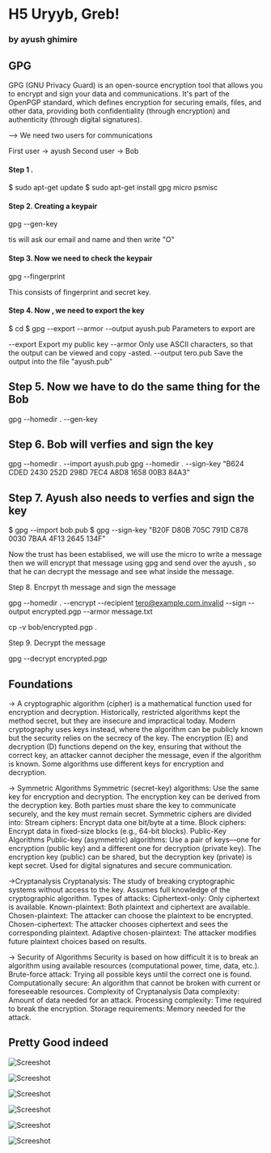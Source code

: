 # H5 Uryyb, Greb!
### by ayush ghimire

## GPG 
GPG (GNU Privacy Guard) is an open-source encryption tool that allows you to encrypt and sign your data and communications. It's part of the OpenPGP standard, which defines encryption for securing emails, files, and other data, providing both confidentiality (through encryption) and authenticity (through digital signatures).

--> We need two users for communications 

First user -> ayush 
Second user -> Bob

#### Step 1 . 


$ sudo apt-get update
$ sudo apt-get install gpg micro psmisc

#### Step 2.  Creating a keypair

gpg --gen-key

tis will ask our email and name and then write "O"

#### Step 3. Now we need to check the keypair

gpg --fingerprint

This consists of fingerprint and secret key.

#### Step 4. Now , we need to export the key 

$ cd
$ gpg --export --armor --output ayush.pub
Parameters to export are

--export Export my public key
--armor Only use ASCII characters, so that the output can be viewed and copy -asted.
--output tero.pub Save the output into the file "ayush.pub"


## Step 5. Now we have to do the same thing for the Bob


gpg --homedir . --gen-key


## Step 6. Bob will verfies and sign the key 

gpg --homedir . --import ayush.pub
gpg --homedir . --sign-key "B624 CDED 2430 252D 298D  7EC4 A8D8 1658 00B3 84A3"


## Step 7. Ayush also needs to verfies and sign the key

$ gpg --import bob.pub
$ gpg --sign-key "B20F D80B 705C 791D C878  0030 7BAA 4F13 2645 134F"

Now the trust has been establised, we will use the micro to write a message then we will encrypt that message using gpg and send over the ayush , so that he can decrypt the message and see what inside the message.

Step 8. Encrpyt th message and sign the message 

gpg --homedir . --encrypt --recipient tero@example.com.invalid --sign --output encrypted.pgp --armor message.txt

cp -v bob/encrypted.pgp .

Step 9. Decrypt the message

gpg --decrypt encrypted.pgp 


## Foundations

-> A cryptographic algorithm (cipher) is a mathematical function used for encryption and decryption. Historically, restricted algorithms kept the method secret, but they are insecure and impractical today. Modern cryptography uses keys instead, where the algorithm can be publicly known but the security relies on the secrecy of the key. The encryption (E) and decryption (D) functions depend on the key, ensuring that without the correct key, an attacker cannot decipher the message, even if the algorithm is known. Some algorithms use different keys for encryption and decryption.

-> Symmetric Algorithms
  Symmetric (secret-key) algorithms: Use the same key for encryption and decryption.
  The encryption key can be derived from the decryption key.
  Both parties must share the key to communicate securely, and the key must remain secret.
  Symmetric ciphers are divided into:
  Stream ciphers: Encrypt data one bit/byte at a time.
  Block ciphers: Encrypt data in fixed-size blocks (e.g., 64-bit blocks).
  Public-Key Algorithms
  Public-key (asymmetric) algorithms: Use a pair of keys—one for encryption (public key) and a different one for decryption (private key).
  The encryption key (public) can be shared, but the decryption key (private) is kept secret.
  Used for digital signatures and secure communication.
  
->Cryptanalysis
  Cryptanalysis: The study of breaking cryptographic systems without access to the key.
  Assumes full knowledge of the cryptographic algorithm.
  Types of attacks:
  Ciphertext-only: Only ciphertext is available.
  Known-plaintext: Both plaintext and ciphertext are available.
  Chosen-plaintext: The attacker can choose the plaintext to be encrypted.
  Chosen-ciphertext: The attacker chooses ciphertext and sees the corresponding plaintext.
  Adaptive chosen-plaintext: The attacker modifies future plaintext choices based on results.

-> Security of Algorithms
  Security is based on how difficult it is to break an algorithm using available resources (computational power, time, data, etc.).
  Brute-force attack: Trying all possible keys until the correct one is found.
  Computationally secure: An algorithm that cannot be broken with current or foreseeable resources.
  Complexity of Cryptanalysis
  Data complexity: Amount of data needed for an attack.
  Processing complexity: Time required to break the encryption.
  Storage requirements: Memory needed for the attack.



##  Pretty Good indeed

![Screeshot](ayush_gen_key_export.png)

![Screeshot](bob_export_copy.png)

![Screeshot](3.png)

![Screeshot](4.png)

![Screeshot](5.png)

![Screeshot](6.png)





